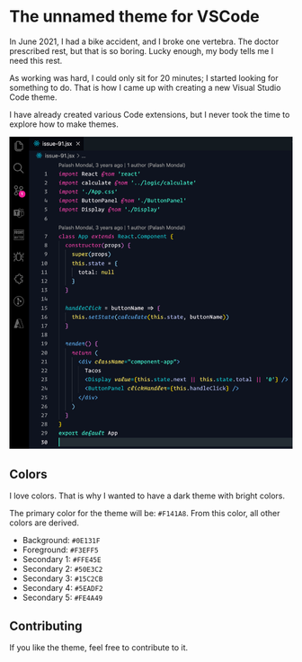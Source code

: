 # The unnamed theme for VSCode

In June 2021, I had a bike accident, and I broke one vertebra. The doctor prescribed rest, but that is so boring. Lucky enough, my body tells me I need this rest. 

As working was hard, I could only sit for 20 minutes; I started looking for something to do. That is how I came up with creating a new Visual Studio Code theme.

I have already created various Code extensions, but I never took the time to explore how to make themes.

![](./assets/sample.png)
## Colors

I love colors. That is why I wanted to have a dark theme with bright colors. 

The primary color for the theme will be: `#F141A8`. From this color, all other colors are derived.

- Background: `#0E131F`
- Foreground: `#F3EFF5`
- Secondary 1: `#FFE45E`
- Secondary 2: `#50E3C2`
- Secondary 3: `#15C2CB`
- Secondary 4: `#5EADF2`
- Secondary 5: `#FE4A49`

## Contributing

If you like the theme, feel free to contribute to it.